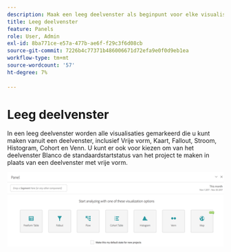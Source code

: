 ```yaml
---
description: Maak een leeg deelvenster als beginpunt voor elke visualisatie.
title: Leeg deelvenster
feature: Panels
role: User, Admin
exl-id: 8ba771ce-e57a-477b-ae6f-f29c3f6d08cb
source-git-commit: 7226b4c77371b486006671d72efa9e0f0d9eb1ea
workflow-type: tm+mt
source-wordcount: '57'
ht-degree: 7%

---
```


# Leeg deelvenster

In een leeg deelvenster worden alle visualisaties gemarkeerd die u kunt maken vanuit een deelvenster, inclusief Vrije vorm, Kaart, Fallout, Stroom, Histogram, Cohort en Venn. U kunt er ook voor kiezen om van het deelvenster Blanco de standaardstartstatus van het project te maken in plaats van een deelvenster met vrije vorm.

![](assets/blank_panel.png)
